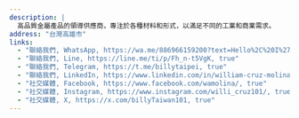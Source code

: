 ```yaml
---
description: |
  高品質金屬產品的領導供應商，專注於各種材料和形式，以滿足不同的工業和商業需求。
address: "台灣高雄市"
links:
  - "聯絡我們, WhatsApp, https://wa.me/886966159200?text=Hello%2C%20I%27m%20interested%20in%20learning%20more%20about%20your%20products, true"   
  - "聯絡我們, Line, https://line.me/ti/p/Fh_n-t5VgK, true" 
  - "聯絡我們, Telegram, https://t.me/billytaipei, true"
  - "聯絡我們, LinkedIn, https://www.linkedin.com/in/william-cruz-molina-39150347/, true"
  - "社交媒體, Facebook, https://www.facebook.com/wamolina/, true"
  - "社交媒體, Instagram, https://www.instagram.com/willi_cruz101/, true"
  - "社交媒體, X, https://x.com/billyTaiwan101, true"
---
```

